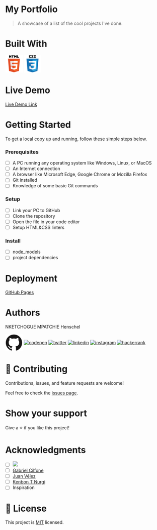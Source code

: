 # My Portfolio

> A showcase of a list of the cool projects I've done.

# Built With

<p align="left">
<a href="https://www.w3.org/html/" target="_blank"><img align="center" src="https://raw.githubusercontent.com/devicons/devicon/master/icons/html5/html5-original-wordmark.svg" alt="html5" width="55" height="55"/></a>
<a href="https://www.w3schools.com/css/" target="_blank"><img align="center" src="https://raw.githubusercontent.com/devicons/devicon/master/icons/css3/css3-original-wordmark.svg" alt="css3" width="55" height="55"/></a>
</p>

# Live Demo

[Live Demo Link](https://miltonhenschel.github.io/myPortfolio/)

# Getting Started

To get a local copy up and running, follow these simple steps below.

### Prerequisites

- [ ] A PC running any operating system like Windows, Linux, or MacOS
- [ ] An Internet connection
- [ ] A browser like Microsoft Edge, Google Chrome or Mozilla Firefox
- [ ] Git installed
- [ ] Knowledge of some basic Git commands

### Setup

- [ ] Link your PC to GitHub
- [ ] Clone the repository
- [ ] Open the file in your code editor
- [ ] Setup HTML&CSS linters

### Install

- [ ] node_models
- [ ] project dependencies

<!--
### Usage

### Run tests
-->

# Deployment

[GitHub Pages](https://miltonhenschel.github.io/myPortfolio/)

# Authors

<p>NKETCHOGUE MPATCHIE Henschel</p>

<p align="left">
<a href="https://github.com" target="_blank"><img align="center" src="https://raw.githubusercontent.com/devicons/devicon/master/icons/github/github-original.svg" alt="github" width="55" height="55" /></a>
<a href="https://codepen.io/miltonhenschel" target="blank"><img align="center" src="https://raw.githubusercontent.com/rahuldkjain/github-profile-readme-generator/master/src/images/icons/Social/codepen.svg" alt="codepen" width="55" height="55" /></a>
<a href="https://twitter.com/nketchogue" target="blank"><img align="center" src="https://raw.githubusercontent.com/rahuldkjain/github-profile-readme-generator/master/src/images/icons/Social/twitter.svg" alt="twitter" width="55" height="55" /></a>
<a href="https://linkedin.com/in/henschelnketchoguem" target="blank"><img align="center" src="https://raw.githubusercontent.com/rahuldkjain/github-profile-readme-generator/master/src/images/icons/Social/linked-in-alt.svg" alt="linkedin" width="55" height="55" /></a>
<a href="https://instagram.com/mpatchiehenschel" target="blank"><img align="center" src="https://raw.githubusercontent.com/rahuldkjain/github-profile-readme-generator/master/src/images/icons/Social/instagram.svg" alt="instagram" width="55" height="55" /></a>
<a href="https://www.hackerrank.com/nketchoguemilton" target="blank"><img align="center" src="https://raw.githubusercontent.com/rahuldkjain/github-profile-readme-generator/master/src/images/icons/Social/hackerrank.svg" alt="hackerrank" width="55" height="55" /></a>
</p>

# 🤝 Contributing

Contributions, issues, and feature requests are welcome!

Feel free to check the [issues page](../../issues/).

# Show your support

Give a ⭐️ if you like this project!

# Acknowledgments

- [ ] ![](https://img.shields.io/badge/Microverse-blueviolet)
- [ ] [Gabriel Cilfone](https://github.com/cilfonegabriel)
- [ ] [Juan Vélez](https://github.com/juandapps)
- [ ] [Kenbon T Nurgi](https://github.com/KenbonTN)
- [ ] Inspiration

# 📝 License

This project is [MIT](./LICENSE) licensed.
